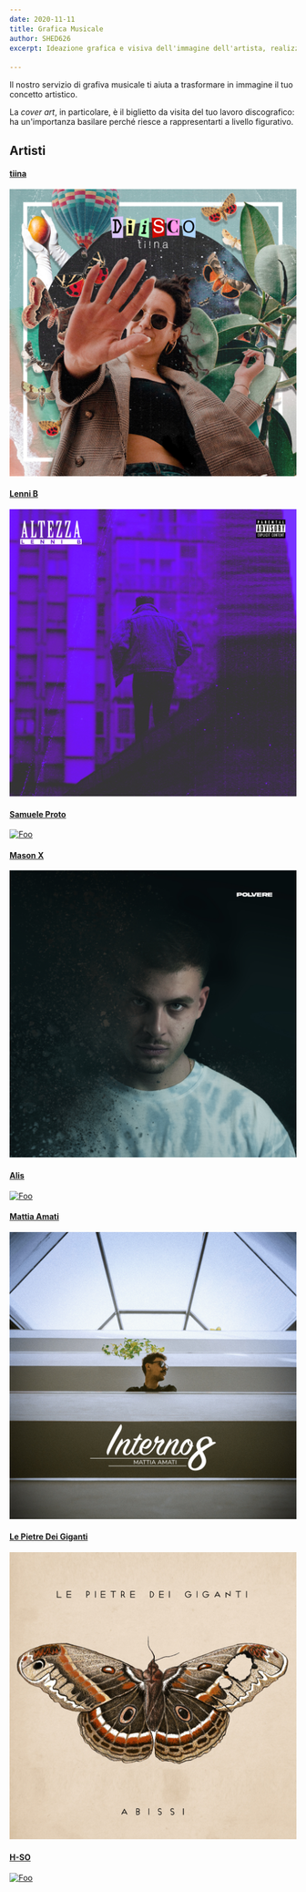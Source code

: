 ```yaml
---
date: 2020-11-11
title: Grafica Musicale
author: SHED626
excerpt: Ideazione grafica e visiva dell'immagine dell'artista, realizzazione di cover arts, spotify canvas e social media contents.

--- 
```


Il nostro servizio di grafiva musicale ti aiuta a trasformare in immagine il tuo concetto artistico. 

La _cover art_, in particolare, è il biglietto da visita del tuo lavoro discografico: ha un'importanza basilare perché riesce a rappresentarti a livello figurativo. 

## Artisti 

#### [tiina](https://www.shed626graphics.com/projects/tiina/)

<a href="https://www.shed626graphics.com/projects/tiina/" rel="some text">![Foo](/uploads/diisco.jpg)</a>

#### [Lenni B](https://www.shed626graphics.com/projects/lenni-b/)

<a href="https://www.shed626graphics.com/projects/lenni-b/" rel="some text">![Foo](/uploads/altezza.jpg)</a>


#### [Samuele Proto](https://www.shed626graphics.com/projects/samuele-proto/)

<a href="https://www.shed626graphics.com/projects/samuele-proto/" rel="some text">![Foo](/uploads/universe.jpg)</a>

#### [Mason X](https://www.shed626graphics.com/projects/mason/)

<a href="https://www.shed626graphics.com/projects/mason/" rel="some text">![Foo](/uploads/polvere-art.jpg)</a>

#### [Alis](https://www.shed626graphics.com/projects/alis/)

<a href="https://www.shed626graphics.com/projects/alis/" rel="some text">![Foo](/uploads/alis-melatonina.jpg)</a>

#### [Mattia Amati](https://www.shed626graphics.com/projects/mattia-amati/) 

<a href="https://www.shed626graphics.com/projects/mattia-amati/" rel="some text">![Foo](/uploads/interno8.jpg)</a>

#### [Le Pietre Dei Giganti](https://www.shed626graphics.com/projects/pietre/)

<a href="https://www.shed626graphics.com/projects/pietre/" rel="some text">![Foo](/uploads/abissi-lpdg.jpg)</a>

#### [H-SO](https://www.shed626graphics.com/projects/h-so/)

<a href="https://www.shed626graphics.com/projects/h-so/" rel="some text">![Foo](/uploads/hso.jpg)</a>